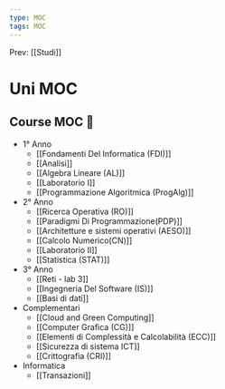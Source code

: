 ```yaml
---
type: MOC 
tags: MOC 
---
```


Prev: [[Studi]]

# Uni MOC

## Course MOC  📒
- 1° Anno
	- [[Fondamenti Del Informatica (FDI)]]
	- [[Analisi]]
	- [[Algebra Lineare (AL)]]
	- [[Laboratorio I]]
	- [[Programmazione Algoritmica (ProgAlg)]]
- 2° Anno
	- [[Ricerca Operativa (RO)]]
	- [[Paradigmi Di Programmazione(PDP)]]
	- [[Architetture e sistemi operativi (AESO)]]
	- [[Calcolo Numerico(CN)]]
	- [[Laboratorio II]]
	- [[Statistica (STAT)]]
- 3° Anno
	- [[Reti - lab 3]]
	- [[Ingegneria Del Software (IS)]]
	- [[Basi di dati]]
- Complementari
	- [[Cloud and Green Computing]]
	- [[Computer Grafica (CG)]]
	- [[Elementi di Complessità e Calcolabilità (ECC)]]
	- [[Sicurezza di sistema ICT]]
	- [[Crittografia (CRI)]]
- Informatica
	- [[Transazioni]]
